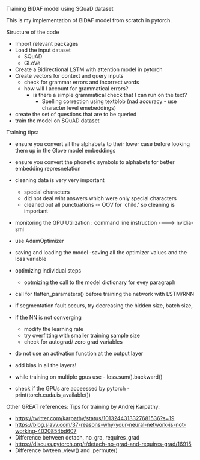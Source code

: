 Training BiDAF model using SQuaD dataset

This is my implementation of BiDAF model from scratch in pytorch. 

 Structure of the code
  - Import relevant packages
  - Load the input dataset 
      - SQuAD
      - GLoVe 
  - Create a Bidirectional LSTM with attention model in pytorch
  - Create vectors for context and query inputs
      - check for grammar errors and incorrect words
      - how will I account for grammatical errors?
          - is there a simple grammatical check that I can run on the text?
              - Spelling correction using textblob (nad accuracy - use character level emebeddings)
  - create the set of questions that are to be queried
  - train the model on SQuAD dataset

Training tips:
- ensure you convert all the alphabets to their lower case before looking them up in the Glove model embeddings
- ensure you convert the phonetic symbols to alphabets for better embedding represnetation
- cleaning data is very very important
	- special characters
	- did not deal wiht answers which were only special characters
	- cleaned out all punctuations -- OOV for 'child.' so cleaning is important

- monitoring the GPU Utilization : command line instruction ---->  nvidia-smi
- use AdamOptimizer
- saving and loading the model
	-saving all the optimizer values and the loss variable
- optimizing individual steps
	- optmizing the call to the model dictionary for evey paragraph
- call for flatten_parameters()	before training the network with LSTM/RNN
- if segmentation fault occurs, try decreasing the hidden size, batch size, 
- if the NN is not converging
	- modify the learning rate
	- try overfitting with smaller training sample size
	- check for autograd/ zero grad variables
- do not use an activation function at the output layer 
- add bias in all the layers!
- while training on multiple gpus use - loss.sum().backward()
- check if the GPUs are acceessed by pytorch - print(torch.cuda.is_available())

Other GREAT references:
Tips for training by Andrej Karpathy: 
- https://twitter.com/karpathy/status/1013244313327681536?s=19
- https://blog.slavv.com/37-reasons-why-your-neural-network-is-not-working-4020854bd607
- Difference between detach, no_gra, requires_grad
- https://discuss.pytorch.org/t/detach-no-grad-and-requires-grad/16915
- Difference bwteen .view() and .permute()


